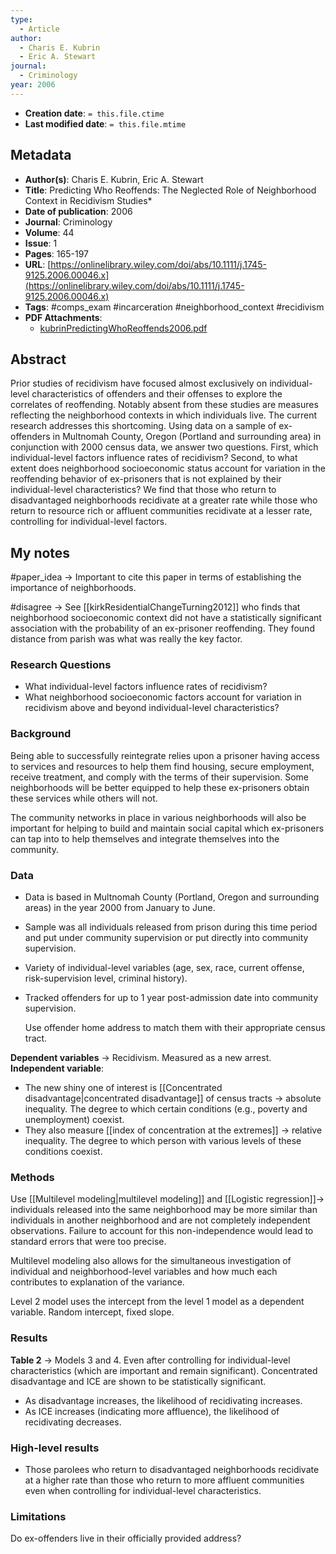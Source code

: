 ```yaml
---
type:
  - Article
author:
  - Charis E. Kubrin
  - Eric A. Stewart
journal:
  - Criminology
year: 2006
---
```


* **Creation date**: `= this.file.ctime`
* **Last modified date**: `= this.file.mtime`

## Metadata

* **Author(s)**: Charis E. Kubrin, Eric A. Stewart
* **Title**: Predicting Who Reoffends: The Neglected Role of Neighborhood Context in Recidivism Studies*
* **Date of publication**: 2006
* **Journal**: Criminology
* **Volume**: 44
* **Issue**: 1
* **Pages**: 165-197
* **URL**: [https://onlinelibrary.wiley.com/doi/abs/10.1111/j.1745-9125.2006.00046.x](https://onlinelibrary.wiley.com/doi/abs/10.1111/j.1745-9125.2006.00046.x)
* **Tags**: #comps_exam #incarceration #neighborhood_context #recidivism 
* **PDF Attachments**:
  * [kubrinPredictingWhoReoffends2006.pdf](zotero://open-pdf/library/items/GER29HFS)

## Abstract

Prior studies of recidivism have focused almost exclusively on individual-level characteristics of offenders and their offenses to explore the correlates of reoffending. Notably absent from these studies are measures reflecting the neighborhood contexts in which individuals live. The current research addresses this shortcoming. Using data on a sample of ex-offenders in Multnomah County, Oregon (Portland and surrounding area) in conjunction with 2000 census data, we answer two questions. First, which individual-level factors influence rates of recidivism? Second, to what extent does neighborhood socioeconomic status account for variation in the reoffending behavior of ex-prisoners that is not explained by their individual-level characteristics? We find that those who return to disadvantaged neighborhoods recidivate at a greater rate while those who return to resource rich or affluent communities recidivate at a lesser rate, controlling for individual-level factors.

## My notes

#paper_idea -> Important to cite this paper in terms of establishing the importance of neighborhoods.

#disagree -> See [[kirkResidentialChangeTurning2012]] who finds that neighborhood socioeconomic context did not have a statistically significant association with the probability of an ex-prisoner reoffending. They found distance from parish was what was really the key factor.
### Research Questions

* What individual-level factors influence rates of recidivism?
* What neighborhood socioeconomic factors account for variation in recidivism above and beyond individual-level characteristics?

### Background

Being able to successfully reintegrate relies upon a prisoner having access to services and resources to help them find housing, secure employment, receive treatment, and comply with the terms of their supervision. Some neighborhoods will be better equipped to help these ex-prisoners obtain these services while others will not.

The community networks in place in various neighborhoods will also be important for helping to build and maintain social capital which ex-prisoners can tap into to help themselves and integrate themselves into the community.

### Data

* Data is based in Multnomah County (Portland, Oregon and surrounding areas) in the year 2000 from January to June.
  
* Sample was all individuals released from prison during this time period and put under community supervision or put directly into community supervision.
  
* Variety of individual-level variables (age, sex, race, current offense, risk-supervision level, criminal history).
  
* Tracked offenders for up to 1 year post-admission date into community supervision.
  
  Use offender home address to match them with their appropriate census tract.

**Dependent variables** -> Recidivism. Measured as a new arrest.
**Independent variable**:
* The new shiny one of interest is [[Concentrated disadvantage|concentrated disadvantage]] of census tracts -> absolute inequality. The degree to which certain conditions (e.g., poverty and unemployment) coexist.
* They also measure [[index of concentration at the extremes]] -> relative inequality. The degree to which person with various levels of these conditions coexist.

### Methods

Use [[Multilevel modeling|multilevel modeling]] and [[Logistic regression]]-> individuals released into the same neighborhood may be more similar than individuals in another neighborhood and are not completely independent observations. Failure to account for this non-independence would lead to standard errors that were too precise.

Multilevel modeling also allows for the simultaneous investigation of individual and neighborhood-level variables and how much each contributes to explanation of the variance.

Level 2 model uses the intercept from the level 1 model as a dependent variable. Random intercept, fixed slope.

### Results

**Table 2** -> Models 3 and 4. Even after controlling for individual-level characteristics (which are important and remain significant). Concentrated disadvantage and ICE are shown to be statistically significant.
* As disadvantage increases, the likelihood of recidivating increases.
* As ICE increases (indicating more affluence), the likelihood of recidivating decreases.
### High-level results

* Those parolees who return to disadvantaged neighborhoods recidivate at a higher rate than those who return to more affluent communities even when controlling for individual-level characteristics.

### Limitations

Do ex-offenders live in their officially provided address?